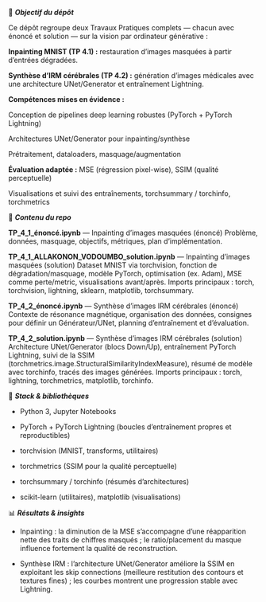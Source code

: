 🎯 ***Objectif du dépôt***

Ce dépôt regroupe deux Travaux Pratiques complets — chacun avec énoncé et solution — sur la vision par ordinateur générative :

**Inpainting MNIST (TP 4.1) :** restauration d’images masquées à partir d’entrées dégradées.

**Synthèse d’IRM cérébrales (TP 4.2) :** génération d’images médicales avec une architecture UNet/Generator et entraînement Lightning.

**Compétences mises en évidence :**

Conception de pipelines deep learning robustes (PyTorch + PyTorch Lightning)

Architectures UNet/Generator pour inpainting/synthèse

Prétraitement, dataloaders, masquage/augmentation

**Évaluation adaptée :** MSE (régression pixel-wise), SSIM (qualité perceptuelle)

Visualisations et suivi des entraînements, torchsummary / torchinfo, torchmetrics

📂 ***Contenu du repo***

**TP_4_1_énoncé.ipynb** — Inpainting d’images masquées (énoncé)
Problème, données, masquage, objectifs, métriques, plan d’implémentation.

**TP_4_1_ALLAKONON_VODOUMBO_solution.ipynb** — Inpainting d’images masquées (solution)
Dataset MNIST via torchvision, fonction de dégradation/masquage, modèle PyTorch, optimisation (ex. Adam), MSE comme perte/metric, visualisations avant/après.
Imports principaux : torch, torchvision, lightning, sklearn, matplotlib, torchsummary.

**TP_4_2_énoncé.ipynb** — Synthèse d’images IRM cérébrales (énoncé)
Contexte de résonance magnétique, organisation des données, consignes pour définir un Générateur/UNet, planning d’entraînement et d’évaluation.

**TP_4_2_solution.ipynb** — Synthèse d’images IRM cérébrales (solution)
Architecture UNet/Generator (blocs Down/Up), entraînement PyTorch Lightning, suivi de la SSIM (torchmetrics.image.StructuralSimilarityIndexMeasure), résumé de modèle avec torchinfo, tracés des images générées.
Imports principaux : torch, lightning, torchmetrics, matplotlib, torchinfo.

🧰 ***Stack & bibliothèques***

- Python 3, Jupyter Notebooks

- PyTorch + PyTorch Lightning (boucles d’entraînement propres et reproductibles)

- torchvision (MNIST, transforms, utilitaires)

- torchmetrics (SSIM pour la qualité perceptuelle)

- torchsummary / torchinfo (résumés d’architectures)

- scikit-learn (utilitaires), matplotlib (visualisations)

📊 ***Résultats & insights***

- Inpainting : la diminution de la MSE s’accompagne d’une réapparition nette des traits de chiffres masqués ; le ratio/placement du masque influence fortement la qualité de reconstruction.

- Synthèse IRM : l’architecture UNet/Generator améliore la SSIM en exploitant les skip connections (meilleure restitution des contours et textures fines) ; les courbes montrent une progression stable avec Lightning.